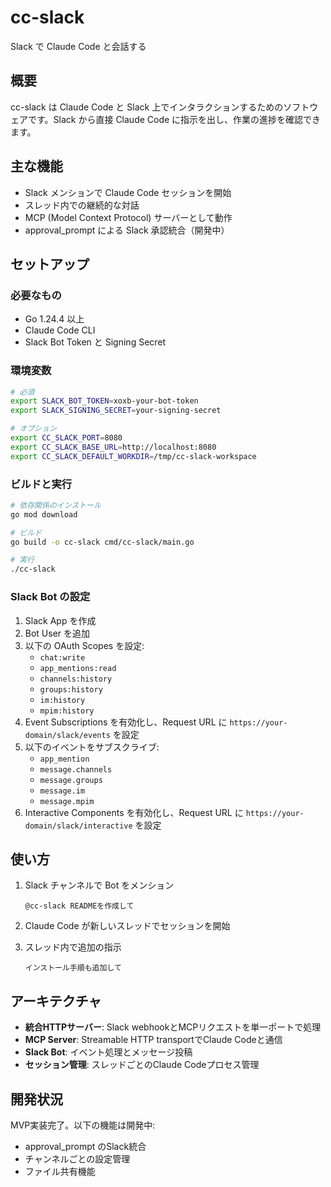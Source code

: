 # cc-slack

Slack で Claude Code と会話する

## 概要

cc-slack は Claude Code と Slack 上でインタラクションするためのソフトウェアです。Slack から直接 Claude Code に指示を出し、作業の進捗を確認できます。

## 主な機能

- Slack メンションで Claude Code セッションを開始
- スレッド内での継続的な対話
- MCP (Model Context Protocol) サーバーとして動作
- approval_prompt による Slack 承認統合（開発中）

## セットアップ

### 必要なもの

- Go 1.24.4 以上
- Claude Code CLI
- Slack Bot Token と Signing Secret

### 環境変数

```bash
# 必須
export SLACK_BOT_TOKEN=xoxb-your-bot-token
export SLACK_SIGNING_SECRET=your-signing-secret

# オプション
export CC_SLACK_PORT=8080
export CC_SLACK_BASE_URL=http://localhost:8080
export CC_SLACK_DEFAULT_WORKDIR=/tmp/cc-slack-workspace
```

### ビルドと実行

```bash
# 依存関係のインストール
go mod download

# ビルド
go build -o cc-slack cmd/cc-slack/main.go

# 実行
./cc-slack
```

### Slack Bot の設定

1. Slack App を作成
2. Bot User を追加
3. 以下の OAuth Scopes を設定:
   - `chat:write`
   - `app_mentions:read`
   - `channels:history`
   - `groups:history`
   - `im:history`
   - `mpim:history`
4. Event Subscriptions を有効化し、Request URL に `https://your-domain/slack/events` を設定
5. 以下のイベントをサブスクライブ:
   - `app_mention`
   - `message.channels`
   - `message.groups`
   - `message.im`
   - `message.mpim`
6. Interactive Components を有効化し、Request URL に `https://your-domain/slack/interactive` を設定

## 使い方

1. Slack チャンネルで Bot をメンション
   ```
   @cc-slack READMEを作成して
   ```

2. Claude Code が新しいスレッドでセッションを開始

3. スレッド内で追加の指示
   ```
   インストール手順も追加して
   ```

## アーキテクチャ

- **統合HTTPサーバー**: Slack webhookとMCPリクエストを単一ポートで処理
- **MCP Server**: Streamable HTTP transportでClaude Codeと通信
- **Slack Bot**: イベント処理とメッセージ投稿
- **セッション管理**: スレッドごとのClaude Codeプロセス管理

## 開発状況

MVP実装完了。以下の機能は開発中:
- approval_prompt のSlack統合
- チャンネルごとの設定管理
- ファイル共有機能